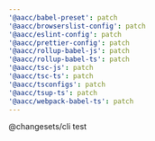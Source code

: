 ```yaml
---
'@aacc/babel-preset': patch
'@aacc/browserslist-config': patch
'@aacc/eslint-config': patch
'@aacc/prettier-config': patch
'@aacc/rollup-babel-js': patch
'@aacc/rollup-babel-ts': patch
'@aacc/tsc-js': patch
'@aacc/tsc-ts': patch
'@aacc/tsconfigs': patch
'@aacc/tsup-ts': patch
'@aacc/webpack-babel-ts': patch
---
```


@changesets/cli test

